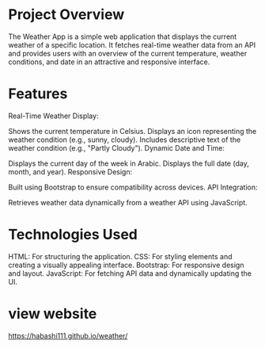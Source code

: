 # Project Overview
The Weather App is a simple web application that displays the current weather of a specific location. It fetches real-time weather data from an API and provides users with an overview of the current temperature, weather conditions, and date in an attractive and responsive interface.

# Features
Real-Time Weather Display:

Shows the current temperature in Celsius.
Displays an icon representing the weather condition (e.g., sunny, cloudy).
Includes descriptive text of the weather condition (e.g., "Partly Cloudy").
Dynamic Date and Time:

Displays the current day of the week in Arabic.
Displays the full date (day, month, and year).
Responsive Design:

Built using Bootstrap to ensure compatibility across devices.
API Integration:

Retrieves weather data dynamically from a weather API using JavaScript.
# Technologies Used
HTML: For structuring the application.
CSS: For styling elements and creating a visually appealing interface.
Bootstrap: For responsive design and layout.
JavaScript: For fetching API data and dynamically updating the UI.
# view website
https://habashi111.github.io/weather/
